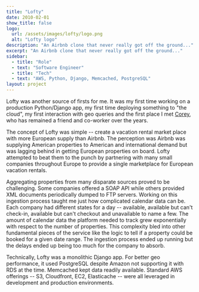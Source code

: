 ```yaml
---
title: "Lofty"
date: 2010-02-01
show_title: false
logo:
  url: /assets/images/lofty/logo.png
  alt: "Lofty logo"
description: "An Airbnb clone that never really got off the ground..."
excerpt: "An Airbnb clone that never really got off the ground..."
sidebar:
  - title: "Role"
  - text: "Software Engineer"
  - title: "Tech"
  - text: "AWS, Python, Django, Memcached, PostgreSQL"
layout: project
---
```


<p>
    Lofty was another source of firsts for me. It was my first time working on a production Python/Django app, my first time deploying something to "the cloud", my first interaction with geo queries and the first place I met <a href="https://twitter.com/0x71" rel="external">Corey</a>, who has remained a friend and co-worker over the years.
</p>

<p>
    The concept of Lofty was simple -- create a vacation rental market place with more European supply than Airbnb. The perception was Airbnb was supplying American properties to American and international demand but was lagging behind in getting European properties on board. Lofty attempted to beat them to the punch by partnering with many small companies throughout Europe to provide a single marketplace for European vacation rentals.
</p>

<p>
    Aggregating properties from many disparate sources proved to be challenging. Some companies offered a SOAP API while others provided XML documents periodically dumped to FTP servers. Working on this ingestion process taught me just how complicated calendar data can be. Each company had different states for a day -- available, available but can't check-in, available but can't checkout and unavailable to name a few. The amount of calendar data the platform needed to track grew exponentially with respect to the number of properties. This complexity bled into other fundamental pieces of the service like the logic to tell if a property could be booked for a given date range. The ingestion process ended up running but the delays ended up being too much for the company to absorb.
</p>

<p>
    Technically, Lofty was a monolithic Django app. For better geo performance, it used PostgreSQL despite Amazon not supporting it with RDS at the time. Memcached kept data readily available. Standard AWS offerings -- S3, Cloudfront, EC2, Elasticache -- were all leveraged in development and production environments.
</p>
